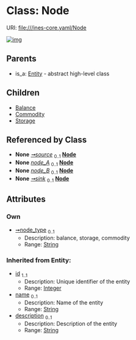 
# Class: Node



URI: [file:///ines-core.yaml/Node](file:///ines-core.yaml/Node)


[![img](https://yuml.me/diagram/nofunky;dir:TB/class/[Storage],[NodeToUnit]-%20source%200..1>[Node&#124;node_type:string%20%3F;id(i):integer;name(i):string%20%3F;description(i):string%20%3F],[Link]-%20node_A%200..1>[Node],[Link]-%20node_B%200..1>[Node],[UnitToNode]-%20sink%200..1>[Node],[Node]^-[Storage],[Node]^-[Commodity],[Node]^-[Balance],[Entity]^-[Node],[UnitToNode],[NodeToUnit],[Link],[Entity],[Commodity],[Balance])](https://yuml.me/diagram/nofunky;dir:TB/class/[Storage],[NodeToUnit]-%20source%200..1>[Node&#124;node_type:string%20%3F;id(i):integer;name(i):string%20%3F;description(i):string%20%3F],[Link]-%20node_A%200..1>[Node],[Link]-%20node_B%200..1>[Node],[UnitToNode]-%20sink%200..1>[Node],[Node]^-[Storage],[Node]^-[Commodity],[Node]^-[Balance],[Entity]^-[Node],[UnitToNode],[NodeToUnit],[Link],[Entity],[Commodity],[Balance])

## Parents

 *  is_a: [Entity](Entity.md) - abstract high-level class

## Children

 * [Balance](Balance.md)
 * [Commodity](Commodity.md)
 * [Storage](Storage.md)

## Referenced by Class

 *  **None** *[➞source](nodeToUnit__source.md)*  <sub>0..1</sub>  **[Node](Node.md)**
 *  **None** *[node_A](node_A.md)*  <sub>0..1</sub>  **[Node](Node.md)**
 *  **None** *[node_B](node_B.md)*  <sub>0..1</sub>  **[Node](Node.md)**
 *  **None** *[➞sink](unitToNode__sink.md)*  <sub>0..1</sub>  **[Node](Node.md)**

## Attributes


### Own

 * [➞node_type](node__node_type.md)  <sub>0..1</sub>
     * Description: balance, storage, commodity
     * Range: [String](types/String.md)

### Inherited from Entity:

 * [id](id.md)  <sub>1..1</sub>
     * Description: Unique identifier of the entity
     * Range: [Integer](types/Integer.md)
 * [name](name.md)  <sub>0..1</sub>
     * Description: Name of the entity
     * Range: [String](types/String.md)
 * [description](description.md)  <sub>0..1</sub>
     * Description: Description of the entity
     * Range: [String](types/String.md)
